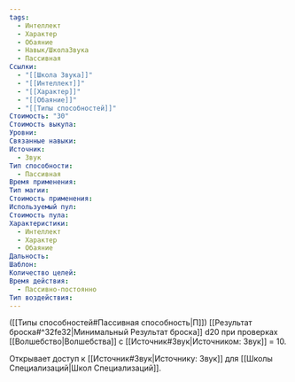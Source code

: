 ```yaml
---
tags:
  - Интеллект
  - Характер
  - Обаяние
  - Навык/ШколаЗвука
  - Пассивная
Ссылки:
  - "[[Школа Звука]]"
  - "[[Интеллект]]"
  - "[[Характер]]"
  - "[[Обаяние]]"
  - "[[Типы способностей]]"
Стоимость: "30"
Стоимость выкупа: 
Уровни: 
Связанные навыки: 
Источник:
  - Звук
Тип способности:
  - Пассивная
Время применения: 
Тип магии: 
Стоимость применения: 
Используемый пул: 
Стоимость пула: 
Характеристики:
  - Интеллект
  - Характер
  - Обаяние
Дальность: 
Шаблон: 
Количество целей: 
Время действия:
  - Пассивно-постоянно
Тип воздействия:
---
```

([[Типы способностей#Пассивная способность|П]]) [[Результат броска#^32fe32|Минимальный Результат броска]] d20 при проверках [[Волшебство|Волшебства]] с [[Источник#Звук|Источником: Звук]] = 10. 

Открывает доступ к [[Источник#Звук|Источнику: Звук]] для [[Школы Специализаций|Школ Специализаций]]. 